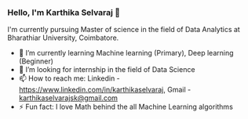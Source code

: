 ### Hello, I'm Karthika Selvaraj 👋

I'm currently pursuing Master of science in the field of Data Analytics at Bharathiar University, Coimbatore. 
- 🌱 I’m currently learning Machine learning (Primary), Deep learning (Beginner)
- 🤔 I’m looking for internship in the field of Data Science
- 📫 How to reach me: Linkedin - https://www.linkedin.com/in/karthikaselvaraj, Gmail - karthikaselvarajsk@gmail.com
- ⚡ Fun fact: I love Math behind the all Machine Learning algorithms

